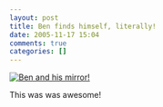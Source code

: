 ```yaml
---
layout: post
title: Ben finds himself, literally!
date: 2005-11-17 15:04
comments: true
categories: []
---
```

<a href="http://filias.smugmug.com/gallery/974256"><img src="http://filias.smugmug.com/photos/44904488-S.jpg" alt="Ben and his mirror!" /></a>

This was was awesome!
